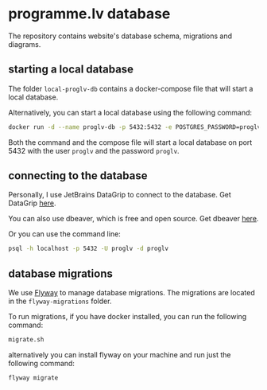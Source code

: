 # programme.lv database

The repository contains website's database schema, migrations and diagrams.


## starting a local database

The folder `local-proglv-db` contains a docker-compose file that will start a local database.

Alternatively, you can start a local database using the following command:

```bash
docker run -d --name proglv-db -p 5432:5432 -e POSTGRES_PASSWORD=proglv -e POSTGRES_USER=proglv -e POSTGRES_DB=proglv postgres:12.2
```

Both the command and the compose file will start a local database on port 5432 with the user `proglv` and the password `proglv`.

## connecting to the database

Personally, I use JetBrains DataGrip to connect to the database. Get DataGrip [here](https://www.jetbrains.com/datagrip/).

You can also use dbeaver, which is free and open source. Get dbeaver [here](https://dbeaver.io/).

Or you can use the command line:

```bash
psql -h localhost -p 5432 -U proglv -d proglv
```

## database migrations

We use [Flyway](https://flywaydb.org/) to manage database migrations. The migrations are located in the `flyway-migrations` folder.

To run migrations, if you have docker installed, you can run the following command:

```bash
migrate.sh
```

alternatively you can install flyway on your machine and run just the following command:

```bash
flyway migrate
```